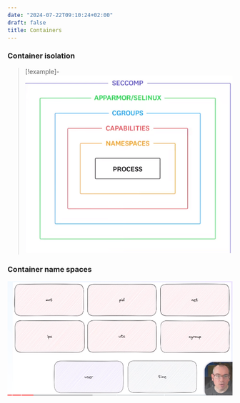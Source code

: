 ```yaml
---
date: "2024-07-22T09:10:24+02:00"
draft: false
title: Containers
---
```


### Container isolation

> \[!example\]-
> ![Pasted_image_20240509113313.png](/static/Pasted_image_20240509113313.png)

### Container name spaces

![Pasted_image_20240509113631.png](/static/Pasted_image_20240509113631.png)
